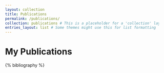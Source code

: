 ```yaml
---
layout: collection
title: Publications
permalink: /publications/
collection: publications # This is a placeholder for a 'collection' layout if your theme supports it, otherwise use 'page'
entries_layout: list # Some themes might use this for list formatting
---
```


# My Publications

{% bibliography %}
